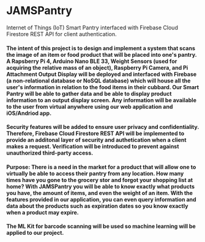# JAMSPantry
Internet of Things (IoT) Smart Pantry interfaced with Firebase Cloud Firestore REST API for client authentication.

#### The intent of this project is to design and implement a system that scans the image of an item or food product that will be placed into one's pantry. A Rapsberry Pi 4, Arduino Nano BLE 33, Weight Sensors (used for acquiring the relative mass of an object), Raspberry Pi Camera, and Pi Attachment Output Display will be deployed and interfaced with Firebase (a non-relational database or NoSQL database) which will house all the user's information in relation to the food items in their cubbard. Our Smart Pantry will be able to gather data and be able to display product information to an output display screen. Any information will be available to the user from virtual anywhere using our web application and iOS/Andriod app. 

#### Security features will be added to ensure user privacy and confidentiality. Therefore, Firebase Cloud Firestore REST API will be implemented to provide an additonal layer of security and authetication when a client makes a request. Verification will be introduced to prevent against unauthorized third-party access. 

#### Purpose: There is a need in the market for a product that will allow one to virtually be able to access their pantry from any location. How many times have you gone to the grocery stor and forgot your shopping list at home? With JAMSPantry you will be able to know exactly what products you have, the amount of items, and even the weight of an item. With the features provided in our application, you can even query information and data about the products such as expiration dates so you know exactly when a product may expire. 

#### The ML Kit for barcode scanning will be used so machine learning will be applied to our project. 

